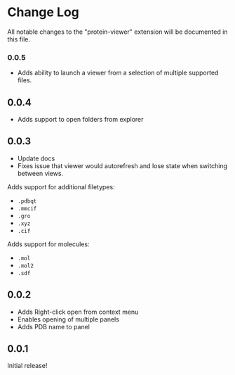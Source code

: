 # Change Log

All notable changes to the "protein-viewer" extension will be documented in this file.

### 0.0.5
* Adds ability to launch a viewer from a selection of multiple supported files.

## 0.0.4
* Adds support to open folders from explorer

## 0.0.3

* Update docs
* Fixes issue that viewer would autorefresh and lose state when switching between views.

Adds support for additional filetypes:
* `.pdbqt`
* `.mmcif`
* `.gro`
* `.xyz`
* `.cif`

Adds support for molecules:
* `.mol`
* `.mol2`
* `.sdf`

## 0.0.2

* Adds Right-click open from context menu
* Enables opening of multiple panels
* Adds PDB name to panel

## 0.0.1

Initial release!
